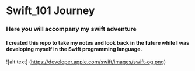 # Swift_101 Journey

### Here you will accompany my swift adventure

#### I created this repo to take my notes and look back in the future while I was developing myself in the Swift programming language.

![alt text] (https://developer.apple.com/swift/images/swift-og.png)
